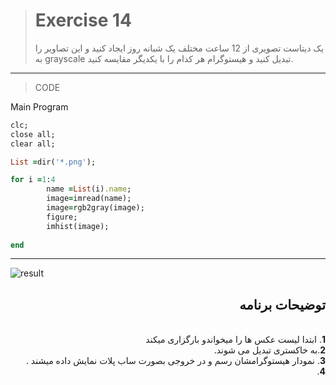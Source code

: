 > # Exercise 14
>یک دیتاست تصویری از 12 ساعت مختلف یک شبانه روز ایجاد کنید و این تصاویر را به grayscale تبدیل کنید و هیستوگرام هر کدام را با یکدیگر مقایسه کنید.
***
>CODE

Main Program
```ruby
clc;
close all;
clear all;

List =dir('*.png');

for i =1:4
        name =List(i).name;
        image=imread(name);
        image=rgb2gray(image);
        figure;
        imhist(image);
        
end
```
****
![result](https://user-images.githubusercontent.com/79658260/116657751-2d9e1e80-a9a4-11eb-984a-120b59bcfb47.png)





<div dir="rtl">
<h2>توضیحات برنامه</h2> <br />
 <b>1</b>. ابتدا لیست عکس ها را میخواندو بارگزاری میکند<br />
<b>2</b>.به خاکستری تبدیل می شوند. <br />
<b>3</b>. نمودار  هیستوگرامشان رسم و در خروجی بصورت ساب پلات نمایش داده میشند .<br />
<b>4</b>. 
    
</div>


